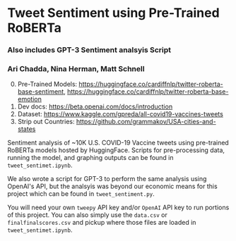 # Tweet Sentiment using Pre-Trained RoBERTa 
### Also includes GPT-3 Sentiment analsyis Script
### Ari Chadda, Nina Herman, Matt Schnell

0. Pre-Trained Models: https://huggingface.co/cardiffnlp/twitter-roberta-base-sentiment, https://huggingface.co/cardiffnlp/twitter-roberta-base-emotion
1. Dev docs: https://beta.openai.com/docs/introduction
2. Dataset: https://www.kaggle.com/gpreda/all-covid19-vaccines-tweets
3. Strip out Countries: https://github.com/grammakov/USA-cities-and-states

Sentiment analysis of ~10K U.S. COVID-19 Vaccine tweets using pre-trained RoBERTa models hosted by HuggingFace. Scripts for pre-processing data, running the model, and graphing outputs can be found in `tweet_sentimet.ipynb`. 

We also wrote a script for GPT-3 to perform the same analysis using OpenAI's API, but the analsyis was beyond our economic means for this project which can be found in `tweet_sentiment.py`. 

You will need your own `tweepy` API key and/or `OpenAI` API key to run portions of this project. You can also simply use the `data.csv` or `finalfinalscores.csv` and pickup where those files are loaded in `tweet_sentimet.ipynb`.
